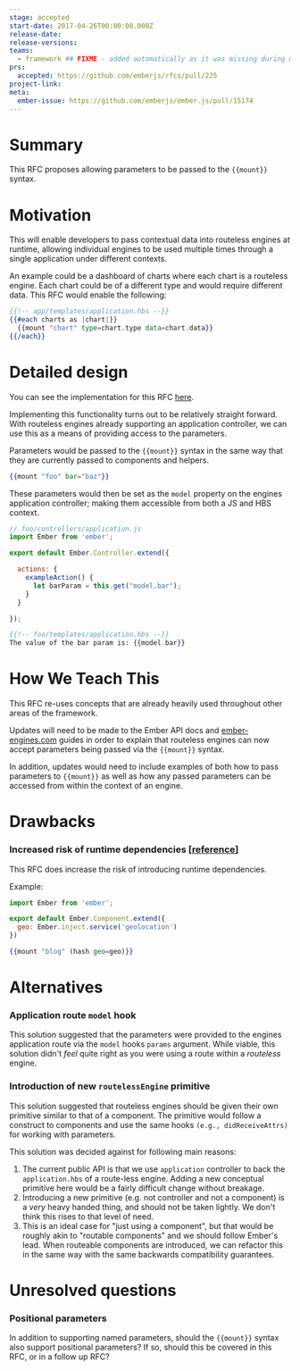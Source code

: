 ```yaml
---
stage: accepted
start-date: 2017-04-26T00:00:00.000Z
release-date:
release-versions:
teams:
  - framework ## FIXME - added automatically as it was missing during migration
prs:
  accepted: https://github.com/emberjs/rfcs/pull/225
project-link:
meta:
  ember-issue: https://github.com/emberjs/ember.js/pull/15174
---
```


# Summary

This RFC proposes allowing parameters to be passed to the `{{mount}}` syntax.

# Motivation

This will enable developers to pass contextual data into routeless engines at
runtime, allowing individual engines to be used multiple times through a single
application under different contexts.

An example could be a dashboard of charts where each chart is a routeless engine.
Each chart could be of a different type and would require different data. This
RFC would enable the following:

```hbs
{{!-- app/templates/application.hbs --}}
{{#each charts as |chart|}}
  {{mount "chart" type=chart.type data=chart.data}}
{{/each}}
```

# Detailed design

You can see the implementation for this RFC [here](https://github.com/emberjs/ember.js/pull/15174).

Implementing this functionality turns out to be relatively straight forward. With
routeless engines already supporting an application controller, we can use this
as a means of providing access to the parameters.

Parameters would be passed to the `{{mount}}` syntax in the same way that
they are currently passed to components and helpers.

```hbs
{{mount "foo" bar="baz"}}
```

These parameters would then be set as the `model` property on the engines
application controller; making them accessible from both a JS and HBS context.

```js
// foo/controllers/application.js
import Ember from 'ember';

export default Ember.Controller.extend({

  actions: {
    exampleAction() {
      let barParam = this.get("model.bar");
    }
  }

});
```

```hbs
{{!-- foo/templates/application.hbs --}}
The value of the bar param is: {{model.bar}}
```

# How We Teach This

This RFC re-uses concepts that are already heavily used throughout other areas
of the framework.

Updates will need to be made to the Ember API docs and [ember-engines.com](http://ember-engines.com) guides in order to explain that
routeless engines can now accept parameters being passed via the `{{mount}}` syntax.

In addition, updates would need to include examples of both how to pass parameters
to `{{mount}}` as well as how any passed parameters can be accessed from within
the context of an engine.

# Drawbacks

### Increased risk of runtime dependencies [[reference](https://github.com/ember-engines/ember-engines/issues/98#issuecomment-217347193)]
This RFC does increase the risk of introducing runtime dependencies.

Example:

```js
import Ember from 'ember';

export default Ember.Component.extend({
  geo: Ember.inject.service('geolocation')
})
```
```hbs
{{mount "blog" (hash geo=geo)}}
```

# Alternatives

### Application route `model` hook
This solution suggested that the parameters were provided to the engines
application route via the `model` hooks `params` argument. While viable,
this solution didn't _feel_ quite right as you were using a route within a _routeless_
engine.

### Introduction of new `routelessEngine` primitive
This solution suggested that routeless engines should be given their own primitive
similar to that of a component. The primitive would follow a construct to
components and use the same hooks `(e.g., didReceiveAttrs)` for working with
parameters.

This solution was decided against for following main reasons:

1. The current public API is that we use `application` controller to back the
`application.hbs` of a route-less engine.  Adding a new conceptual primitive
here would be a fairly difficult change without breakage.
2. Introducing a new primitive (e.g. not controller and not a component) is a
*very* heavy handed thing, and should not be taken lightly. We don't think this
rises to that level of need.
3. This is an ideal case for "just using a component", but that would be roughly
akin to "routable components" and we should follow Ember's lead.  When routeable
components are introduced, we can refactor this in the same way with the same
backwards compatibility guarantees.

# Unresolved questions

### Positional parameters
In addition to supporting named parameters, should the `{{mount}}` syntax also
support positional parameters? If so, should this be covered in this RFC, or
in a follow up RFC?
